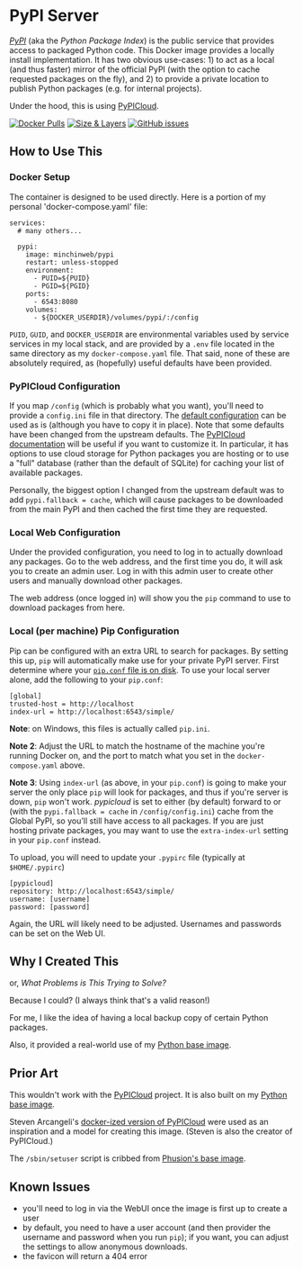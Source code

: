 # PyPI Server

*[PyPI](https://pypi.org/)* (aka the *Python Package Index*) is the public
service that provides access to packaged Python code. This Docker image
provides a locally install implementation. It has two obvious use-cases: 1) to
act as a local (and thus faster) mirror of the official PyPI (with the option
to cache requested packages on the fly), and 2) to provide a private location
to publish Python packages (e.g. for internal projects).

Under the hood, this is using
[PyPICloud](https://pypicloud.readthedocs.io/en/latest/).

[![Docker Pulls](https://img.shields.io/docker/pulls/minchinweb/pypi.svg?style=popout)](https://hub.docker.com/r/minchinweb/pypi)
[![Size & Layers](https://images.microbadger.com/badges/image/minchinweb/pypi.svg)](https://microbadger.com/images/minchinweb/pypi)
[![GitHub issues](https://img.shields.io/github/issues-raw/minchinweb/docker-pypi.svg?style=popout)](https://github.com/MinchinWeb/docker-pypi/issues)
<!--
![MicroBadger Layers](https://img.shields.io/microbadger/layers/layers/minchinweb/pypi.svg?style=plastic)
![MicroBadger Size](https://img.shields.io/microbadger/image-size/image-size/minchinweb/pypi.svg?style=plastic)
-->

## How to Use This

### Docker Setup

The container is designed to be used directly. Here is a portion of my personal
'docker-compose.yaml' file:

    services:
      # many others...

      pypi:
        image: minchinweb/pypi
        restart: unless-stopped
        environment:
          - PUID=${PUID}
          - PGID=${PGID}
        ports:
          - 6543:8080
        volumes:
          - ${DOCKER_USERDIR}/volumes/pypi/:/config


`PUID`, `GUID`, and `DOCKER_USERDIR` are environmental variables used by
service services in my local stack, and are provided by a `.env` file located
in the same directory as my `docker-compose.yaml` file. That said, none of
these are absolutely required, as (hopefully) useful defaults have been
provided.

### PyPICloud Configuration

If you map `/config` (which is probably what you want), you'll need to provide
a `config.ini` file in that directory. The [default
configuration](https://github.com/MinchinWeb/docker-pypi/blob/master/root/config/config.ini)
can be used as is (although you have to copy it in place). Note that some defaults have been changed from the upstream defaults. The [PyPICloud
documentation](https://pypicloud.readthedocs.io/en/latest/topics/configuration.html)
will be useful if you want to customize it. In particular, it has options to
use cloud storage for Python packages you are hosting or to use a "full"
database (rather than the default of SQLite) for caching your list of available
packages.

Personally, the biggest option I changed from the upstream default was to add
`pypi.fallback = cache`, which will cause packages to be downloaded from the
main PyPI and then cached the first time they are requested.

### Local Web Configuration

Under the provided configuration, you need to log in to actually download any
packages. Go to the web address, and the first time you do, it will ask you to
create an admin user. Log in with this admin user to create other users and
manually download other packages.

The web address (once logged in) will show you the `pip` command to use to
download packages from here.

### Local (per machine) Pip Configuration

Pip can be configured with an extra URL to search for packages. By setting this
up, `pip` will automatically make use for your private PyPI server. First
determine where your [`pip.conf` file is on
disk](https://pip.pypa.io/en/stable/user_guide/#configuration). To use your
local server alone, add the following to your `pip.conf`:

    [global]
    trusted-host = http://localhost
    index-url = http://localhost:6543/simple/

**Note**: on Windows, this files is actually called `pip.ini`.

**Note 2**: Adjust the URL to match the hostname of the machine you're running
Docker on, and the port to match what you set in the `docker-compose.yaml`
above.

**Note 3**: Using `index-url` (as above, in your `pip.conf`) is going to make
your server the only place `pip` will look for packages, and thus if you're
server is down, `pip` won't work. *pypicloud* is set to either (by default)
forward to or (with the `pypi.fallback = cache` in `/config/config.ini`) cache
from the Global PyPI, so you'll still have access to all packages. If you are
just hosting private packages, you may want to use the `extra-index-url`
setting in your `pip.conf` instead.

To upload, you will need to update your `.pypirc` file (typically at
`$HOME/.pypirc`)

    [pypicloud]
    repository: http://localhost:6543/simple/
    username: [username]
    password: [password]

Again, the URL will likely need to be adjusted. Usernames and passwords can be
set on the Web UI.

## Why I Created This

or, *What Problems is This Trying to Solve?*

Because I could? (I always think that's a valid reason!)

For me, I like the idea of having a local backup copy of certain Python
packages.

Also, it provided a real-world use of my [Python base
image](https://github.com/MinchinWeb/docker-python).


## Prior Art

This wouldn't work with the
[PyPICloud](https://pypicloud.readthedocs.io/en/latest/) project. It is also
built on my [Python base image](https://github.com/MinchinWeb/docker-python).

Steven Arcangeli's [docker-ized version of
PyPICloud](https://github.com/stevearc/pypicloud-docker) were used as an
inspiration and a model for creating this image. (Steven is also the creator of
PyPICloud.)

The `/sbin/setuser` script is cribbed from [Phusion's base
image](http://phusion.github.io/baseimage-docker/).


## Known Issues

- you'll need to log in via the WebUI once the image is first up to create a
  user
- by default, you need to have a user account (and then provider the username
  and password when you run `pip`); if you want, you can adjust the settings to
  allow anonymous downloads.
- the favicon will return a 404 error
